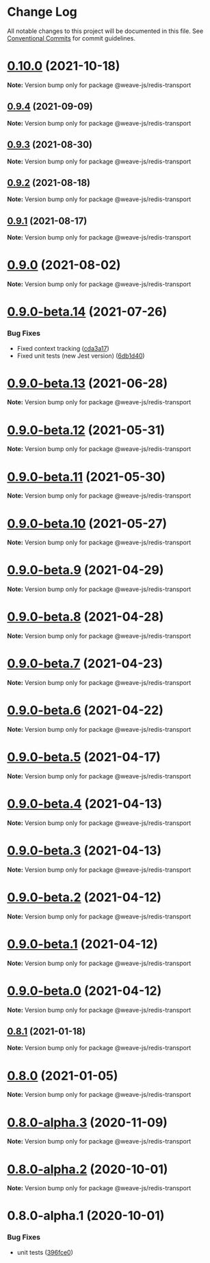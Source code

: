 # Change Log

All notable changes to this project will be documented in this file.
See [Conventional Commits](https://conventionalcommits.org) for commit guidelines.

# [0.10.0](https://github.com/weave-microservices/weave/compare/@weave-js/redis-transport@0.9.4...@weave-js/redis-transport@0.10.0) (2021-10-18)

**Note:** Version bump only for package @weave-js/redis-transport





## [0.9.4](https://github.com/weave-microservices/weave/compare/@weave-js/redis-transport@0.9.3...@weave-js/redis-transport@0.9.4) (2021-09-09)

**Note:** Version bump only for package @weave-js/redis-transport





## [0.9.3](https://github.com/weave-microservices/weave/compare/@weave-js/redis-transport@0.9.2...@weave-js/redis-transport@0.9.3) (2021-08-30)

**Note:** Version bump only for package @weave-js/redis-transport





## [0.9.2](https://github.com/weave-microservices/weave/compare/@weave-js/redis-transport@0.9.1...@weave-js/redis-transport@0.9.2) (2021-08-18)

**Note:** Version bump only for package @weave-js/redis-transport





## [0.9.1](https://github.com/weave-microservices/weave/compare/@weave-js/redis-transport@0.9.0...@weave-js/redis-transport@0.9.1) (2021-08-17)

**Note:** Version bump only for package @weave-js/redis-transport





# [0.9.0](https://github.com/weave-microservices/weave/compare/@weave-js/redis-transport@0.9.0-beta.14...@weave-js/redis-transport@0.9.0) (2021-08-02)

**Note:** Version bump only for package @weave-js/redis-transport





# [0.9.0-beta.14](https://github.com/weave-microservices/weave/compare/@weave-js/redis-transport@0.9.0-beta.13...@weave-js/redis-transport@0.9.0-beta.14) (2021-07-26)


### Bug Fixes

* Fixed context tracking ([cda3a17](https://github.com/weave-microservices/weave/commit/cda3a171029f26fb059cf9eab8fdb95835282750))
* Fixed unit tests (new Jest version) ([6db1d40](https://github.com/weave-microservices/weave/commit/6db1d407dc0b39717d9d6cb884b0d6600144326a))





# [0.9.0-beta.13](https://github.com/weave-microservices/weave/compare/@weave-js/redis-transport@0.9.0-beta.12...@weave-js/redis-transport@0.9.0-beta.13) (2021-06-28)

**Note:** Version bump only for package @weave-js/redis-transport





# [0.9.0-beta.12](https://github.com/weave-microservices/weave/compare/@weave-js/redis-transport@0.9.0-beta.11...@weave-js/redis-transport@0.9.0-beta.12) (2021-05-31)

**Note:** Version bump only for package @weave-js/redis-transport





# [0.9.0-beta.11](https://github.com/weave-microservices/weave/compare/@weave-js/redis-transport@0.9.0-beta.10...@weave-js/redis-transport@0.9.0-beta.11) (2021-05-30)

**Note:** Version bump only for package @weave-js/redis-transport





# [0.9.0-beta.10](https://github.com/weave-microservices/weave/compare/@weave-js/redis-transport@0.9.0-beta.9...@weave-js/redis-transport@0.9.0-beta.10) (2021-05-27)

**Note:** Version bump only for package @weave-js/redis-transport





# [0.9.0-beta.9](https://github.com/weave-microservices/weave/compare/@weave-js/redis-transport@0.9.0-beta.8...@weave-js/redis-transport@0.9.0-beta.9) (2021-04-29)

**Note:** Version bump only for package @weave-js/redis-transport





# [0.9.0-beta.8](https://github.com/weave-microservices/weave/compare/@weave-js/redis-transport@0.9.0-beta.7...@weave-js/redis-transport@0.9.0-beta.8) (2021-04-28)

**Note:** Version bump only for package @weave-js/redis-transport





# [0.9.0-beta.7](https://github.com/weave-microservices/weave/compare/@weave-js/redis-transport@0.9.0-beta.6...@weave-js/redis-transport@0.9.0-beta.7) (2021-04-23)

**Note:** Version bump only for package @weave-js/redis-transport





# [0.9.0-beta.6](https://github.com/weave-microservices/weave/compare/@weave-js/redis-transport@0.9.0-beta.5...@weave-js/redis-transport@0.9.0-beta.6) (2021-04-22)

**Note:** Version bump only for package @weave-js/redis-transport





# [0.9.0-beta.5](https://github.com/weave-microservices/weave/compare/@weave-js/redis-transport@0.9.0-beta.4...@weave-js/redis-transport@0.9.0-beta.5) (2021-04-17)

**Note:** Version bump only for package @weave-js/redis-transport





# [0.9.0-beta.4](https://github.com/weave-microservices/weave/compare/@weave-js/redis-transport@0.9.0-beta.3...@weave-js/redis-transport@0.9.0-beta.4) (2021-04-13)

**Note:** Version bump only for package @weave-js/redis-transport





# [0.9.0-beta.3](https://github.com/weave-microservices/weave/compare/@weave-js/redis-transport@0.9.0-beta.2...@weave-js/redis-transport@0.9.0-beta.3) (2021-04-13)

**Note:** Version bump only for package @weave-js/redis-transport





# [0.9.0-beta.2](https://github.com/weave-microservices/weave/compare/@weave-js/redis-transport@0.9.0-beta.1...@weave-js/redis-transport@0.9.0-beta.2) (2021-04-12)

**Note:** Version bump only for package @weave-js/redis-transport





# [0.9.0-beta.1](https://github.com/weave-microservices/weave/compare/@weave-js/redis-transport@0.9.0-beta.0...@weave-js/redis-transport@0.9.0-beta.1) (2021-04-12)

**Note:** Version bump only for package @weave-js/redis-transport





# [0.9.0-beta.0](https://github.com/weave-microservices/weave/compare/@weave-js/redis-transport@0.8.1...@weave-js/redis-transport@0.9.0-beta.0) (2021-04-12)

**Note:** Version bump only for package @weave-js/redis-transport





## [0.8.1](https://github.com/weave-microservices/weave/compare/@weave-js/redis-transport@0.8.0...@weave-js/redis-transport@0.8.1) (2021-01-18)

**Note:** Version bump only for package @weave-js/redis-transport





# [0.8.0](https://github.com/weave-microservices/weave/compare/@weave-js/redis-transport@0.8.0-alpha.3...@weave-js/redis-transport@0.8.0) (2021-01-05)

**Note:** Version bump only for package @weave-js/redis-transport





# [0.8.0-alpha.3](https://github.com/weave-microservices/weave/compare/@weave-js/redis-transport@0.8.0-alpha.2...@weave-js/redis-transport@0.8.0-alpha.3) (2020-11-09)

**Note:** Version bump only for package @weave-js/redis-transport





# [0.8.0-alpha.2](https://github.com/weave-microservices/weave/compare/@weave-js/redis-transport@0.8.0-alpha.1...@weave-js/redis-transport@0.8.0-alpha.2) (2020-10-01)

**Note:** Version bump only for package @weave-js/redis-transport





# 0.8.0-alpha.1 (2020-10-01)


### Bug Fixes

* unit tests ([396fce0](https://github.com/weave-microservices/weave/commit/396fce0995a722c10f5086a9a96347782ef1e3a0))
